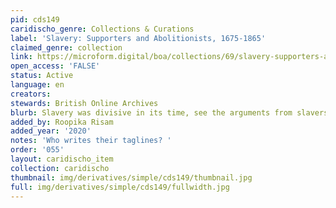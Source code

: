 ```yaml
---
pid: cds149
caridischo_genre: Collections & Curations
label: 'Slavery: Supporters and Abolitionists, 1675-1865'
claimed_genre: collection
link: https://microform.digital/boa/collections/69/slavery-supporters-and-abolitionists-1675-1865
open_access: 'FALSE'
status: Active
language: en
creators: 
stewards: British Online Archives
blurb: Slavery was divisive in its time, see the arguments from slavers and protestors
added_by: Roopika Risam
added_year: '2020'
notes: 'Who writes their taglines? '
order: '055'
layout: caridischo_item
collection: caridischo
thumbnail: img/derivatives/simple/cds149/thumbnail.jpg
full: img/derivatives/simple/cds149/fullwidth.jpg
---
```

